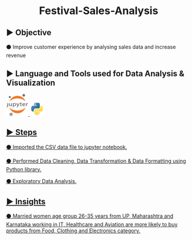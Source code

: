 <h1 align="center">Festival-Sales-Analysis</h1>

## ▶ Objective

⚫ Improve customer experience by analysing sales data and increase revenue

## ▶ Language and Tools used for Data Analysis & Visualization
<p align="left"> <a href="https://jupyter.org/" target="_blank" rel="noreferrer"> <img src="https://github.com/devicons/devicon/blob/master/icons/jupyter/jupyter-original-wordmark.svg" title="Jupyter" alt="Jupyter" width="60" height="60"/> </a> <a href="https://www.python.org" target="_blank" rel="noreferrer"> <img src="https://raw.githubusercontent.com/devicons/devicon/master/icons/python/python-original.svg" alt="python" width="40" height="40"/>

## ▶ Steps 

⚫ Imported the CSV data file to jupyter notebook.

⚫ Performed Data Cleaning, Data Transformation & Data Formatting using Python library.

⚫ Exploratory Data Analysis.

## ▶ Insights

⚫ Married women age group 26-35 years from UP, Maharashtra and Karnataka working in IT, Healthcare and Aviation are more likely to buy products from Food, Clothing and Electronics category.


